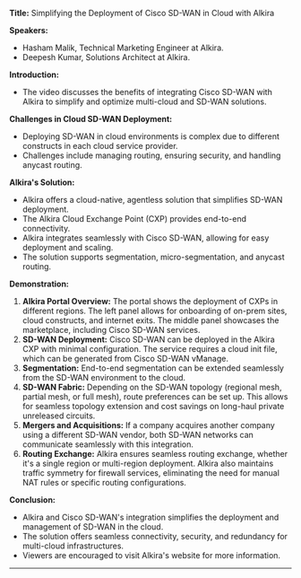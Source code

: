 **Title:** Simplifying the Deployment of Cisco SD-WAN in Cloud with Alkira

**Speakers:** 
- Hasham Malik, Technical Marketing Engineer at Alkira.
- Deepesh Kumar, Solutions Architect at Alkira.

**Introduction:**
- The video discusses the benefits of integrating Cisco SD-WAN with Alkira to simplify and optimize multi-cloud and SD-WAN solutions.

**Challenges in Cloud SD-WAN Deployment:**
- Deploying SD-WAN in cloud environments is complex due to different constructs in each cloud service provider.
- Challenges include managing routing, ensuring security, and handling anycast routing.

**Alkira's Solution:**
- Alkira offers a cloud-native, agentless solution that simplifies SD-WAN deployment.
- The Alkira Cloud Exchange Point (CXP) provides end-to-end connectivity.
- Alkira integrates seamlessly with Cisco SD-WAN, allowing for easy deployment and scaling.
- The solution supports segmentation, micro-segmentation, and anycast routing.

**Demonstration:**
1. **Alkira Portal Overview:** The portal shows the deployment of CXPs in different regions. The left panel allows for onboarding of on-prem sites, cloud constructs, and internet exits. The middle panel showcases the marketplace, including Cisco SD-WAN services.
2. **SD-WAN Deployment:** Cisco SD-WAN can be deployed in the Alkira CXP with minimal configuration. The service requires a cloud init file, which can be generated from Cisco SD-WAN vManage.
3. **Segmentation:** End-to-end segmentation can be extended seamlessly from the SD-WAN environment to the cloud.
4. **SD-WAN Fabric:** Depending on the SD-WAN topology (regional mesh, partial mesh, or full mesh), route preferences can be set up. This allows for seamless topology extension and cost savings on long-haul private unreleased circuits.
5. **Mergers and Acquisitions:** If a company acquires another company using a different SD-WAN vendor, both SD-WAN networks can communicate seamlessly with this integration.
6. **Routing Exchange:** Alkira ensures seamless routing exchange, whether it's a single region or multi-region deployment. Alkira also maintains traffic symmetry for firewall services, eliminating the need for manual NAT rules or specific routing configurations.

**Conclusion:**
- Alkira and Cisco SD-WAN's integration simplifies the deployment and management of SD-WAN in the cloud.
- The solution offers seamless connectivity, security, and redundancy for multi-cloud infrastructures.
- Viewers are encouraged to visit Alkira's website for more information.

---
